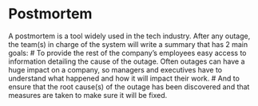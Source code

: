 # Postmortem
A postmortem is a tool widely used in the tech industry. After any outage, the team(s) in charge of the system will write a summary that has 2 main goals:
    # To provide the rest of the company’s employees easy access to information detailing the cause of the outage. Often outages can have a huge impact on a company, so managers and executives have to understand what happened and how it will impact their work.
    # And to ensure that the root cause(s) of the outage has been discovered and that measures are taken to make sure it will be fixed.